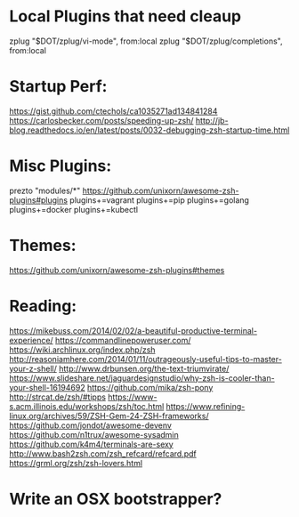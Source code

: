 # Local Plugins that need cleaup #
zplug "$DOT/zplug/vi-mode", from:local
zplug "$DOT/zplug/completions", from:local

# Startup Perf: #
https://gist.github.com/ctechols/ca1035271ad134841284
https://carlosbecker.com/posts/speeding-up-zsh/
http://jb-blog.readthedocs.io/en/latest/posts/0032-debugging-zsh-startup-time.html

# Misc Plugins: #
prezto "modules/*"
https://github.com/unixorn/awesome-zsh-plugins#plugins
plugins+=vagrant
plugins+=pip
plugins+=golang
plugins+=docker
plugins+=kubectl

# Themes: #
https://github.com/unixorn/awesome-zsh-plugins#themes

# Reading: #
https://mikebuss.com/2014/02/02/a-beautiful-productive-terminal-experience/
https://commandlinepoweruser.com/
https://wiki.archlinux.org/index.php/zsh
http://reasoniamhere.com/2014/01/11/outrageously-useful-tips-to-master-your-z-shell/
http://www.drbunsen.org/the-text-triumvirate/
https://www.slideshare.net/jaguardesignstudio/why-zsh-is-cooler-than-your-shell-16194692
https://github.com/mika/zsh-pony
http://strcat.de/zsh/#tipps
https://www-s.acm.illinois.edu/workshops/zsh/toc.html
https://www.refining-linux.org/archives/59/ZSH-Gem-24-ZSH-frameworks/
https://github.com/jondot/awesome-devenv
https://github.com/n1trux/awesome-sysadmin
https://github.com/k4m4/terminals-are-sexy
http://www.bash2zsh.com/zsh_refcard/refcard.pdf
https://grml.org/zsh/zsh-lovers.html

# Write an OSX bootstrapper? #
